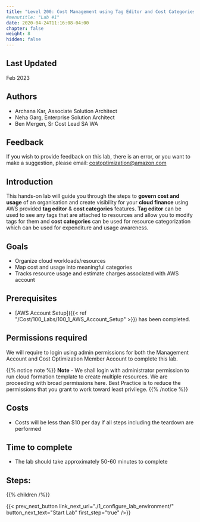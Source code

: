 ```yaml
---
title: "Level 200: Cost Management using Tag Editor and Cost Categories"
#menutitle: "Lab #1"
date: 2020-04-24T11:16:08-04:00
chapter: false
weight: 8
hidden: false
---
```


## Last Updated
Feb 2023


## Authors
- Archana Kar, Associate Solution Architect
- Neha Garg, Enterprise Solution Architect
- Ben Mergen, Sr Cost Lead SA WA

## Feedback
If you wish to provide feedback on this lab, there is an error, or you want to make a suggestion, please email: costoptimization@amazon.com

## Introduction
This hands-on lab will guide you through the steps to **govern cost and usage** of an organisation and create visibility for your **cloud finance** using AWS provided **tag editor** & **cost categories** features. **Tag editor** can be used to see any tags that are attached to resources and allow you to modify tags for them and **cost categories** can be used for resource categorization which can be used for expenditure and usage awareness.

## Goals
- Organize cloud workloads/resources
- Map cost and usage into meaningful categories
- Tracks resource usage and estimate charges associated with AWS account


## Prerequisites
- [AWS Account Setup]({{< ref "/Cost/100_Labs/100_1_AWS_Account_Setup" >}}) has been completed.


## Permissions required
We will require to login using admin permissions for both the Management Account and Cost Optimization Member Account to complete this lab.

{{% notice note %}}
**Note** - We shall login with administrator permission to run cloud formation template to create multiple resources. We are proceeding with broad permissions here. Best Practice is to reduce the permissions that you grant to work toward least privilege.
{{% /notice %}}

## Costs
- Costs will be less than $10 per day if all steps including the teardown are performed


## Time to complete
- The lab should take approximately 50-60 minutes to complete

## Steps:
{{% children  /%}}

{{< prev_next_button link_next_url="./1_configure_lab_environment/" button_next_text="Start Lab" first_step="true" />}}